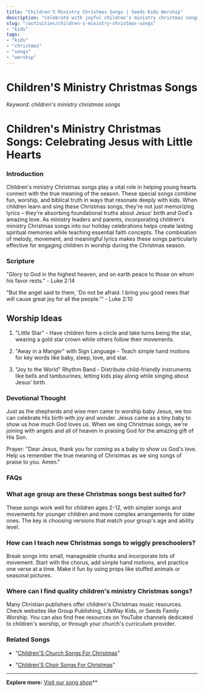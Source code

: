 ```yaml
---
title: "Children'S Ministry Christmas Songs | Seeds Kids Worship"
description: "Celebrate with joyful children's ministry christmas songs featuring biblical Christmas themes. Holiday worship music for children and families."
slug: "/activities/children-s-ministry-christmas-songs"
- "kids"
tags:
- "kids"
- "christmas"
- "songs"
- "worship"
---
```


# Children'S Ministry Christmas Songs

_Keyword: children's ministry christmas songs_

# Children's Ministry Christmas Songs: Celebrating Jesus with Little Hearts

### Introduction
Children's ministry Christmas songs play a vital role in helping young hearts connect with the true meaning of the season. These special songs combine fun, worship, and biblical truth in ways that resonate deeply with kids. When children learn and sing these Christmas songs, they're not just memorizing lyrics – they're absorbing foundational truths about Jesus' birth and God's amazing love. As ministry leaders and parents, incorporating children's ministry Christmas songs into our holiday celebrations helps create lasting spiritual memories while teaching essential faith concepts. The combination of melody, movement, and meaningful lyrics makes these songs particularly effective for engaging children in worship during the Christmas season.

### Scripture
"Glory to God in the highest heaven, and on earth peace to those on whom his favor rests." - Luke 2:14

"But the angel said to them, 'Do not be afraid. I bring you good news that will cause great joy for all the people.'" - Luke 2:10

## Worship Ideas
1. "Little Star" - Have children form a circle and take turns being the star, wearing a gold star crown while others follow their movements.

2. "Away in a Manger" with Sign Language - Teach simple hand motions for key words like baby, sleep, love, and star.

3. "Joy to the World" Rhythm Band - Distribute child-friendly instruments like bells and tambourines, letting kids play along while singing about Jesus' birth.

### Devotional Thought
Just as the shepherds and wise men came to worship baby Jesus, we too can celebrate His birth with joy and wonder. Jesus came as a tiny baby to show us how much God loves us. When we sing Christmas songs, we're joining with angels and all of heaven in praising God for the amazing gift of His Son.

Prayer: "Dear Jesus, thank you for coming as a baby to show us God's love. Help us remember the true meaning of Christmas as we sing songs of praise to you. Amen."

### FAQs

### What age group are these Christmas songs best suited for?
These songs work well for children ages 2-12, with simpler songs and movements for younger children and more complex arrangements for older ones. The key is choosing versions that match your group's age and ability level.

### How can I teach new Christmas songs to wiggly preschoolers?
Break songs into small, manageable chunks and incorporate lots of movement. Start with the chorus, add simple hand motions, and practice one verse at a time. Make it fun by using props like stuffed animals or seasonal pictures.

### Where can I find quality children's ministry Christmas songs?
Many Christian publishers offer children's Christmas music resources. Check websites like Group Publishing, LifeWay Kids, or Seeds Family Worship. You can also find free resources on YouTube channels dedicated to children's worship, or through your church's curriculum provider.

### Related Songs

- "[Children'S Church Songs For Christmas](/activities/children-s-church-songs-for-christmas/)"

- "[Children'S Choir Songs For Christmas](/activities/children-s-choir-songs-for-christmas/)"

---

**Explore more:** [Visit our song shop](https://seedskidsworship.com/shop)**

<!-- Schema Markup -->
<script type="application/ld+json">
{
  "@context": "https://schema.org",
  "@type": "MusicRecording",
  "name": "Children'S Ministry Christmas Songs",
  "byArtist": {
    "@type": "MusicGroup",
    "name": "Seeds Kids Worship"
  },
  "isFamilyFriendly": true,
  "url": "https://seedskidsworship.com/activities/children-s-ministry-christmas-songs/"
}
</script>